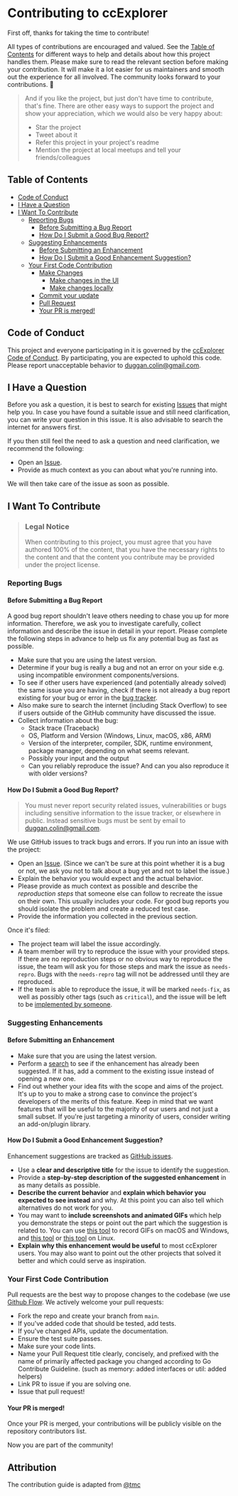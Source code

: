 
# Contributing to ccExplorer

First off, thanks for taking the time to contribute! 

All types of contributions are encouraged and valued. See the [Table of Contents](#table-of-contents) for different ways to help and details about how this project handles them. Please make sure to read the relevant section before making your contribution. It will make it a lot easier for us maintainers and smooth out the experience for all involved. The community looks forward to your contributions. 🎉

> And if you like the project, but just don't have time to contribute, that's fine. There are other easy ways to support the project and show your appreciation, which we would also be very happy about:
> - Star the project
> - Tweet about it
> - Refer this project in your project's readme
> - Mention the project at local meetups and tell your friends/colleagues

## Table of Contents

- [Code of Conduct](#code-of-conduct)
- [I Have a Question](#i-have-a-question)
- [I Want To Contribute](#i-want-to-contribute)
    - [Reporting Bugs](#reporting-bugs)
        - [Before Submitting a Bug Report](#before-submitting-a-bug-report)
        - [How Do I Submit a Good Bug Report?](#how-do-i-submit-a-good-bug-report)
    - [Suggesting Enhancements](#suggesting-enhancements)
        - [Before Submitting an Enhancement](#before-submitting-an-enhancement)
        - [How Do I Submit a Good Enhancement Suggestion?](#how-do-i-submit-a-good-enhancement-suggestion)
    - [Your First Code Contribution](#your-first-code-contribution)
        - [Make Changes](#make-changes)
            - [Make changes in the UI](#make-changes-in-the-ui)
            - [Make changes locally](#make-changes-locally)
        - [Commit your update](#commit-your-update)
        - [Pull Request](#pull-request)
        - [Your PR is merged!](#your-pr-is-merged)

## Code of Conduct

This project and everyone participating in it is governed by the
[ccExplorer Code of Conduct](/CODE_OF_CONDUCT.md).
By participating, you are expected to uphold this code. Please report unacceptable behavior
to <duggan.colin@gmail.com>.


## I Have a Question

Before you ask a question, it is best to search for existing [Issues](https://github.com/cduggn/ccExplorer/issues) that might help you. In case you have found a suitable issue and still need clarification, you can write your question in this issue. It is also advisable to search the internet for answers first.

If you then still feel the need to ask a question and need clarification, we recommend the following:

- Open an [Issue](https://github.com/cduggn/ccExplorer/issues/new).
- Provide as much context as you can about what you're running into.

We will then take care of the issue as soon as possible.

## I Want To Contribute

> ### Legal Notice
> When contributing to this project, you must agree that you have authored 100% of the content, that you have the necessary rights to the content and that the content you contribute may be provided under the project license.

### Reporting Bugs

#### Before Submitting a Bug Report

A good bug report shouldn't leave others needing to chase you up for more information. Therefore, we ask you to investigate carefully, collect information and describe the issue in detail in your report. Please complete the following steps in advance to help us fix any potential bug as fast as possible.

- Make sure that you are using the latest version.
- Determine if your bug is really a bug and not an error on your side e.g. using incompatible environment components/versions.
- To see if other users have experienced (and potentially already solved) the same issue you are having, check if there is not already a bug report existing for your bug or error in the [bug tracker](https://github.com/cduggn/ccExplorer/labels/bug).
- Also make sure to search the internet (including Stack Overflow) to see if users outside of the GitHub community have discussed the issue.
- Collect information about the bug:
    - Stack trace (Traceback)
    - OS, Platform and Version (Windows, Linux, macOS, x86, ARM)
    - Version of the interpreter, compiler, SDK, runtime environment, package manager, depending on what seems relevant.
    - Possibly your input and the output
    - Can you reliably reproduce the issue? And can you also reproduce it with older versions?

#### How Do I Submit a Good Bug Report?

> You must never report security related issues, vulnerabilities or bugs 
> including sensitive information to the issue tracker, or elsewhere in 
> public. Instead sensitive bugs must be sent by email to <duggan.colin@gmail.com>.

We use GitHub issues to track bugs and errors. If you run into an issue with the project:

- Open an [Issue](https://github.com/cduggn/ccexplorer/issues/new). (Since we 
  can't be sure at this point whether it is a bug or not, we ask you not to talk about a bug yet and not to label the issue.)
- Explain the behavior you would expect and the actual behavior.
- Please provide as much context as possible and describe the *reproduction steps* that someone else can follow to recreate the issue on their own. This usually includes your code. For good bug reports you should isolate the problem and create a reduced test case.
- Provide the information you collected in the previous section.

Once it's filed:

- The project team will label the issue accordingly.
- A team member will try to reproduce the issue with your provided steps. If there are no reproduction steps or no obvious way to reproduce the issue, the team will ask you for those steps and mark the issue as `needs-repro`. Bugs with the `needs-repro` tag will not be addressed until they are reproduced.
- If the team is able to reproduce the issue, it will be marked `needs-fix`, as well as possibly other tags (such as `critical`), and the issue will be left to be [implemented by someone](#your-first-code-contribution).

### Suggesting Enhancements

#### Before Submitting an Enhancement

- Make sure that you are using the latest version.
- Perform a [search](https://github.com/cduggn/ccexplorer/issues) to see if 
  the enhancement has already been suggested. If it has, add a comment to the existing issue instead of opening a new one.
- Find out whether your idea fits with the scope and aims of the project. It's up to you to make a strong case to convince the project's developers of the merits of this feature. Keep in mind that we want features that will be useful to the majority of our users and not just a small subset. If you're just targeting a minority of users, consider writing an add-on/plugin library.

#### How Do I Submit a Good Enhancement Suggestion?

Enhancement suggestions are tracked as [GitHub issues](https://github.com/cduggn/ccexplorer/issues).

- Use a **clear and descriptive title** for the issue to identify the suggestion.
- Provide a **step-by-step description of the suggested enhancement** in as many details as possible.
- **Describe the current behavior** and **explain which behavior you expected to see instead** and why. At this point you can also tell which alternatives do not work for you.
- You may want to **include screenshots and animated GIFs** which help you demonstrate the steps or point out the part which the suggestion is related to. You can use [this tool](https://www.cockos.com/licecap/) to record GIFs on macOS and Windows, and [this tool](https://github.com/colinkeenan/silentcast) or [this tool](https://github.com/GNOME/byzanz) on Linux. <!-- this should only be included if the project has a GUI -->
- **Explain why this enhancement would be useful** to most ccExplorer users. 
  You may 
  also want to point out the other projects that solved it better and which could serve as inspiration.


### Your First Code Contribution

Pull requests are the best way to propose changes to the codebase (we use [Github Flow](https://docs.github.com/en/get-started/quickstart/github-flow). We actively welcome your pull requests:

- Fork the repo and create your branch from `main`.
- If you've added code that should be tested, add tests.
- If you've changed APIs, update the documentation.
- Ensure the test suite passes.
- Make sure your code lints.
- Name your Pull Request title clearly, concisely, and prefixed with the name 
of primarily affected package you changed according to Go Contribute Guideline. (such as memory: added interfaces or util: added helpers)
- Link PR to issue if you are solving one.
- Issue that pull request!


#### Your PR is merged!

Once your PR is merged, your contributions will be publicly visible on the repository contributors list.

Now you are part of the community!

## Attribution
The contribution guide is adapted from [@tmc](https://github.com/tmc/langchaingo/blob/main/CONTRIBUTING.md)